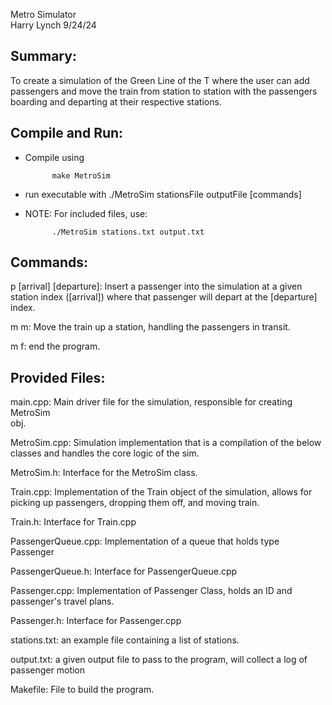 
Metro Simulator\
Harry Lynch  9/24/24

**Summary**:
---------------
To create a simulation of the Green Line of the T where the user can add
passengers and move the train from station to station with the passengers
boarding and departing at their respective stations.

**Compile and Run**:
---------------
- Compile using
  
            make MetroSim

- run executable with ./MetroSim stationsFile outputFile [commands]
- NOTE: For included files, use:
  
            ./MetroSim stations.txt output.txt

**Commands**:
---------------
p [arrival] [departure]: Insert a passenger into the simulation at a given\
station index ([arrival]) where that passenger will depart at the [departure] index.

m m: Move the train up a station, handling the passengers in transit.

m f: end the program.

**Provided Files**:
---------------

main.cpp: Main driver file for the simulation, responsible for creating MetroSim\
          obj.
          
MetroSim.cpp: Simulation implementation that is a compilation of the below\
classes and handles the core logic of the sim.

MetroSim.h:  Interface for the MetroSim class.

Train.cpp: Implementation of the Train object of the simulation, allows for 
picking up passengers, dropping them off, and moving train.

Train.h: Interface for Train.cpp

PassengerQueue.cpp: Implementation of a queue that holds type Passenger

PassengerQueue.h: Interface for PassengerQueue.cpp

Passenger.cpp: Implementation of Passenger Class, holds an ID and passenger's
travel plans.

Passenger.h: Interface for Passenger.cpp

stations.txt: an example file containing a list of stations.

output.txt: a given output file to pass to the program, will collect a log of
passenger motion

Makefile: File to build the program.
